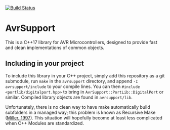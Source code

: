 [![Build Status](https://travis-ci.org/Inityx/avrsupport.png)](https://travis-ci.org/Inityx/avrsupport)

# AvrSupport
This is a C++17 library for AVR Microcontrollers, designed to provide fast and clean implementations of common objects.

## Including in your project

To include this library in your C++ project, simply add this repository as a git submodule, run `make` in the `avrsupport` directory, and append `-I avrsupport/include` to your compile lines.
You can then `#include <portlib/digitalport.hpp>` to bring in `AvrSupport::PortLib::DigitalPort` or similar.
Compiled library objects are found in `avrsupport/lib`.

Unfortunately, there is no clean way to have make automatically build subfolders in a managed way; this problem is known as Recursive Make ([Miller, 1997](http://www.lateralt.net/files/auug97.pdf)).
This situation will hopefully become at least less complicated when C++ Modules are standardized.
